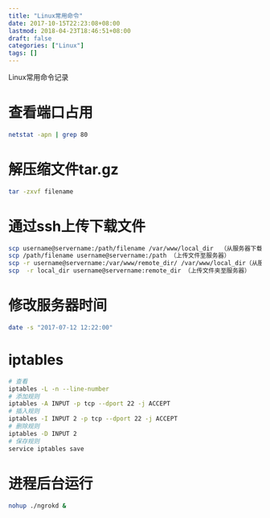 ```yaml
---
title: "Linux常用命令"
date: 2017-10-15T22:23:08+08:00
lastmod: 2018-04-23T18:46:51+08:00
draft: false
categories: ["Linux"]
tags: []
---
```


Linux常用命令记录
<!--more-->

# 查看端口占用

``` bash
netstat -apn | grep 80
```

# 解压缩文件tar.gz

``` bash
tar -zxvf filename
```

# 通过ssh上传下载文件

``` bash
scp username@servername:/path/filename /var/www/local_dir  （从服务器下载文件）
scp /path/filename username@servername:/path （上传文件至服务器）
scp -r username@servername:/var/www/remote_dir/ /var/www/local_dir（从服务器下载文件夹）
scp  -r local_dir username@servername:remote_dir （上传文件夹至服务器）
```

# 修改服务器时间

``` bash
date -s "2017-07-12 12:22:00"
```

# iptables

``` bash
# 查看
iptables -L -n --line-number
# 添加规则
iptables -A INPUT -p tcp --dport 22 -j ACCEPT
# 插入规则
iptables -I INPUT 2 -p tcp --dport 22 -j ACCEPT
# 删除规则
iptables -D INPUT 2
# 保存规则
service iptables save
```

# 进程后台运行

``` bash
nohup ./ngrokd &
```
